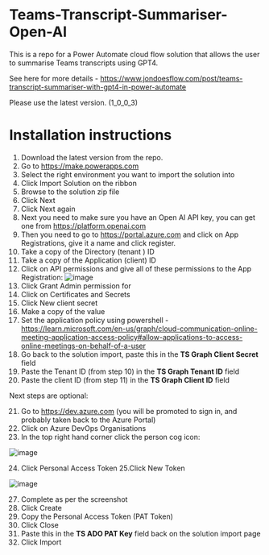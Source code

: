 # Teams-Transcript-Summariser-Open-AI
This is a repo for a Power Automate cloud flow solution that allows the user to summarise Teams transcripts using GPT4.

See here for more details - https://www.jondoesflow.com/post/teams-transcript-summariser-with-gpt4-in-power-automate

Please use the latest version. (1_0_0_3)

# Installation instructions

1. Download the latest version from the repo.
2. Go to https://make.powerapps.com
3. Select the right environment you want to import the solution into
4. Click Import Solution on the ribbon
5. Browse to the solution zip file
6. Click Next
7. Click Next again
8. Next you need to make sure you have an Open AI API key, you can get one from https://platform.openai.com
9. Then you need to go to https://portal.azure.com and click on App Registrations, give it a name and click register.
10. Take a copy of the Directory (tenant ) ID
11. Take a copy of the Application (client) ID
12. Click on API permissions and give all of these permissions to the App Registration:
![image](https://github.com/user-attachments/assets/73ecfc53-cc4d-42e3-bfe9-6cf38fab944f)
13. Click Grant Admin permission for <tenancy>
14. Click on Certificates and Secrets
15. Click New client secret
16. Make a copy of the value
17. Set the application policy using powershell - https://learn.microsoft.com/en-us/graph/cloud-communication-online-meeting-application-access-policy#allow-applications-to-access-online-meetings-on-behalf-of-a-user
18. Go back to the solution import, paste this in the **TS Graph Client Secret** field
19. Paste the Tenant ID (from step 10) in the **TS Graph Tenant ID** field
20. Paste the client ID (from step 11) in the **TS Graph Client ID** field

Next steps are optional:

21. Go to https://dev.azure.com (you will be promoted to sign in, and probably taken back to the Azure Portal)
22. Click on Azure DevOps Organisations
23. In the top right hand corner click the person cog icon:

![image](https://github.com/user-attachments/assets/49bb885d-ff9e-44d2-94ae-5c6c4b16c688)

24. Click Personal Access Token
25.Click New Token

![image](https://github.com/user-attachments/assets/e6627967-8ba4-4630-b6db-93d270b7d8b7)

27. Complete as per the screenshot
28. Click Create
29. Copy the Personal Access Token (PAT Token)
30. Click Close
31. Paste this in the **TS ADO PAT Key** field back on the solution import page
32. Click Import
